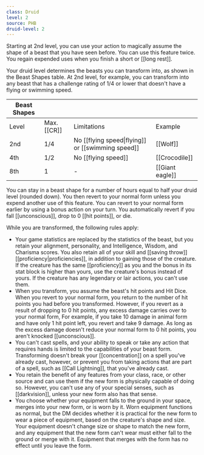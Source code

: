 ```yaml
---
class: Druid
level: 2
source: PHB
druid-level: 2
---
```


Starting at 2nd level, you can use your action to magically assume the shape of a beast that you have seen before. You can use this feature twice. You regain expended uses when you finish a short or [[long rest]].

Your druid level determines the beasts you can transform into, as shown in the Beast Shapes table. At 2nd level, for example, you can transform into any beast that has a challenge rating of 1/4 or lower that doesn't have a flying or swimming speed.

| Beast Shapes |             |                                                   |                 |
| ------------ | ----------- | ------------------------------------------------- | --------------- |
| Level        | Max. [[CR]] | Limitations                                       | Example         |
| 2nd          | 1/4         | No [[flying speed\|flying]] or [[swimming speed]] | [[Wolf]]        |
| 4th          | 1/2         | No [[flying speed]]                               | [[Crocodile]]   |
| 8th          | 1           | -                                                 | [[Giant eagle]] |

You can stay in a beast shape for a number of hours equal to half your druid level (rounded down). You then revert to your normal form unless you expend another use of this feature. You can revert to your normal form earlier by using a bonus action on your turn. You automatically revert if you fall [[unconscious]], drop to 0 [[hit points]], or die.

While you are transformed, the following rules apply:

- Your game statistics are replaced by the statistics of the beast, but you retain your alignment, personality, and Intelligence, Wisdom, and Charisma scores. You also retain all of your skill and [[saving throw]] [[proficiency|proficiencies]], in addition to gaining those of the creature. If the creature has the same [[proficiency]] as you and the bonus in its stat block is higher than yours, use the creature's bonus instead of yours. If the creature has any legendary or lair actions, you can't use them.
- When you transform, you assume the beast's hit points and Hit Dice. When you revert to your normal form, you return to the number of hit points you had before you transformed. However, if you revert as a result of dropping to 0 hit points, any excess damage carries over to your normal form, For example, if you take 10 damage in animal form and have only 1 hit point left, you revert and take 9 damage. As long as the excess damage doesn't reduce your normal form to 0 hit points, you aren't knocked [[unconscious]].
- You can't cast spells, and your ability to speak or take any action that requires hands is limited to the capabilities of your beast form. Transforming doesn't break your [[concentration]] on a spell you've already cast, however, or prevent you from taking actions that are part of a spell, such as [[Call Lightning]], that you've already cast.
- You retain the benefit of any features from your class, race, or other source and can use them if the new form is physically capable of doing so. However, you can't use any of your special senses, such as [[darkvision]], unless your new form also has that sense.
- You choose whether your equipment falls to the ground in your space, merges into your new form, or is worn by it. Worn equipment functions as normal, but the DM decides whether it is practical for the new form to wear a piece of equipment, based on the creature's shape and size. Your equipment doesn't change size or shape to match the new form, and any equipment that the new form can't wear must either fall to the ground or merge with it. Equipment that merges with the form has no effect until you leave the form.
